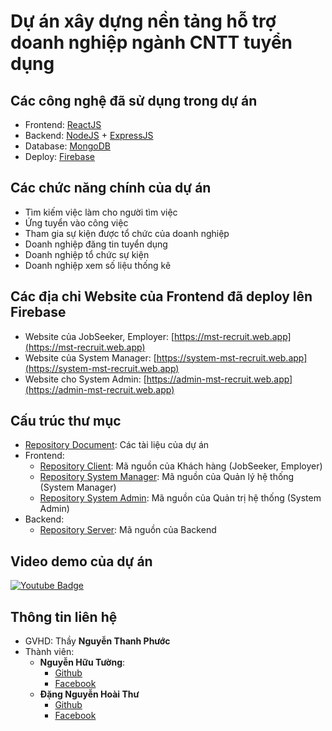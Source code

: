 # Dự án xây dựng nền tảng hỗ trợ doanh nghiệp ngành CNTT tuyển dụng

## Các công nghệ đã sử dụng trong dự án
 - Frontend: [ReactJS](https://reactjs.org)
 - Backend: [NodeJS](https://nodejs.org/en) + [ExpressJS](https://expressjs.com)
 - Database: [MongoDB](https://www.mongodb.com)
 - Deploy: [Firebase](https://firebase.google.com)

## Các chức năng chính của dự án
 - Tìm kiếm việc làm cho người tìm việc
 - Ứng tuyển vào công việc
 - Tham gia sự kiện được tổ chức của doanh nghiệp
 - Doanh nghiệp đăng tin tuyển dụng
 - Doanh nghiệp tổ chức sự kiện
 - Doanh nghiệp xem số liệu thống kê

## Các địa chỉ Website của Frontend đã deploy lên Firebase
 - Website của JobSeeker, Employer: [https://mst-recruit.web.app](https://mst-recruit.web.app)
 - Website của System Manager: [https://system-mst-recruit.web.app](https://system-mst-recruit.web.app)
 - Website cho System Admin: [https://admin-mst-recruit.web.app](https://admin-mst-recruit.web.app)

## Cấu trúc thư mục
 - [Repository Document](https://github.com/HuuTuong1403/RecruitmentProject/tree/main/Tasks): Các tài liệu của dự án
 - Frontend:
   - [Repository Client](https://github.com/HuuTuong1403/RecruitmentProject/tree/main/client-side/client): Mã nguồn của Khách hàng (JobSeeker, Employer)
   - [Repository System Manager](https://github.com/HuuTuong1403/RecruitmentProject/tree/main/client-side/system-manager-recruitment): Mã nguồn của Quản lý hệ thống (System Manager)
   - [Repository System Admin](https://github.com/HuuTuong1403/RecruitmentProject/tree/main/client-side/admin-recruitment): Mã nguồn của Quản trị hệ thống (System Admin)
 - Backend:
   - [Repository Server](https://github.com/HuuTuong1403/RecruitmentProject/tree/main/server): Mã nguồn của Backend

## Video demo của dự án
[![Youtube Badge](https://img.shields.io/badge/YouTube-FF0000?style=for-the-badge&logo=youtube&logoColor=white)](https://youtu.be/7dZrxulxSPc)

## Thông tin liên hệ
 - GVHD: Thầy **Nguyễn Thanh Phước**
 - Thành viên:
   - **Nguyễn Hữu Tường**:
     - [Github](https://github.com/HuuTuong1403)
     - [Facebook](https://www.facebook.com/huutuong1403)
   - **Đặng Nguyễn Hoài Thư**
     - [Github](https://github.com/HoaiThu0801)
     - [Facebook](https://www.facebook.com/di.di.56232)

